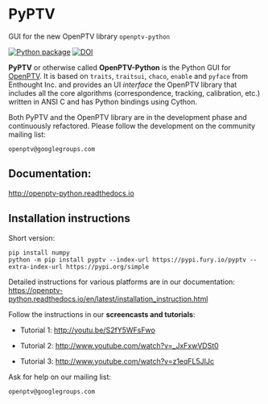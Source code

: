# PyPTV

GUI for the new OpenPTV library `openptv-python`

[![Python package](https://github.com/alexlib/pyptv/actions/workflows/python-package.yml/badge.svg)](https://github.com/alexlib/pyptv/actions/workflows/python-package.yml)
[![DOI](https://zenodo.org/badge/121291437.svg)](https://zenodo.org/badge/latestdoi/121291437)




**PyPTV** or otherwise called **OpenPTV-Python** is the Python GUI for [OpenPTV](http://www.openptv.net). It is based on `traits`, `traitsui`, `chaco`, `enable` and `pyface` from Enthought Inc. and provides an UI *interface* the OpenPTV library that includes all the core algorithms (correspondence, tracking, calibration, etc.) written in ANSI C and has Python bindings using Cython.  

Both PyPTV and the OpenPTV library are in the development phase and continuously refactored. Please follow the development on the community mailing list:

	openptv@googlegroups.com


## Documentation:

<http://openptv-python.readthedocs.io>

## Installation instructions

Short version:

    pip install numpy
    python -m pip install pyptv --index-url https://pypi.fury.io/pyptv --extra-index-url https://pypi.org/simple


Detailed instructions for various platforms are in our documentation: 
https://openptv-python.readthedocs.io/en/latest/installation_instruction.html





Follow the instructions in our **screencasts and tutorials**:
  
  *  Tutorial 1: <http://youtu.be/S2fY5WFsFwo>  
  
  *  Tutorial 2: <http://www.youtube.com/watch?v=_JxFxwVDSt0>   
  
  *  Tutorial 3: <http://www.youtube.com/watch?v=z1eqFL5JIJc>  
  
  
Ask for help on our mailing list:

	openptv@googlegroups.com



